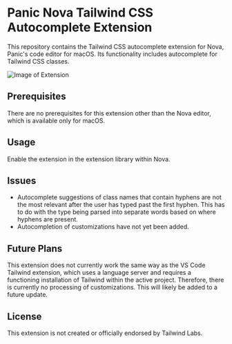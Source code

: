 # Panic Nova Tailwind CSS Autocomplete Extension

This repository contains the Tailwind CSS autocomplete extension for Nova, Panic's code editor for macOS. Its functionality includes autocomplete for Tailwind CSS classes.

![Image of Extension](https://github.com/jasonplatts/tailwindcss-nova-ext/blob/master/Images/screenshots/screen-colors.jpeg)

## Prerequisites

There are no prerequisites for this extension other than the Nova editor, which is available only for macOS.

## Usage

Enable the extension in the extension library within Nova.

## Issues

* Autocomplete suggestions of class names that contain hyphens are not the most relevant after the user has typed past the first hyphen. This has to do with the type being parsed into separate words based on where hyphens are present.
* Autocompletion of customizations have not yet been added.

## Future Plans

This extension does not currently work the same way as the VS Code Tailwind extension, which uses a language server and requires a functioning installation of Tailwind within the active project. Therefore, there is currently no processing of customizations. This will likely be added to a future update.


## License

This extension is not created or officially endorsed by Tailwind Labs.